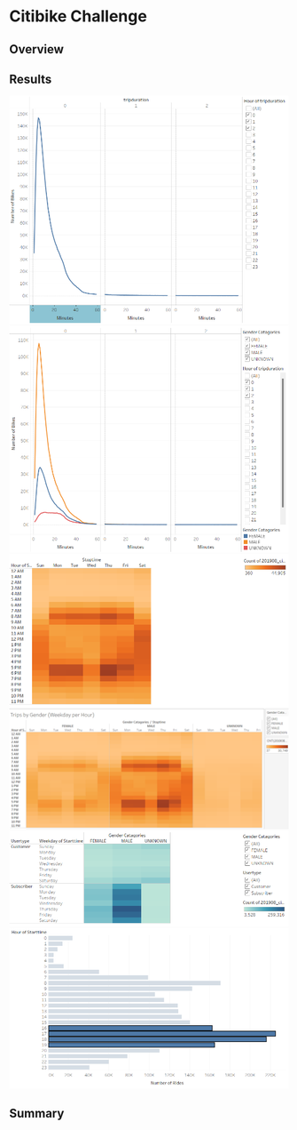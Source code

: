 # Citibike Challenge
## Overview
## Results
![image](https://github.com/awill1786/bikesharing/blob/main/Resources/Checkout%20Times%20for%20Users.png?raw=true)
![image](https://github.com/awill1786/bikesharing/blob/main/Resources/Checkout%20Times%20by%20Gender.png?raw=true)
![image](https://github.com/awill1786/bikesharing/blob/main/Resources/Trips%20by%20Weekday%20for%20Each%20Hour.png?raw=true)
![image](https://github.com/awill1786/bikesharing/blob/main/Resources/Trips%20by%20Gender%20(Weekday%20per%20Hour).png?raw=true)
![image](https://github.com/awill1786/bikesharing/blob/main/Resources/User%20Trips%20by%20Gender%20and%20Usertype%20(Weekday%20per%20Hour).png?raw=true)
![image](https://github.com/awill1786/bikesharing/blob/main/Resources/August%20Peak%20Hours.png?raw=true)

## Summary
